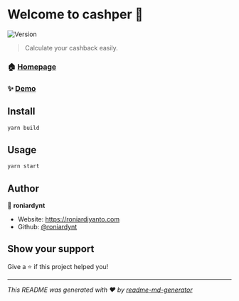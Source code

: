 # Welcome to cashper 👋
![Version](https://img.shields.io/badge/version-1.0.0-blue.svg?cacheSeconds=2592000)

> Calculate your cashback easily.

### 🏠 [Homepage](https://evl.pink/cashper)

### ✨ [Demo](https://cspr.evl.pink)

## Install

```sh
yarn build
```

## Usage

```sh
yarn start
```

## Author

👤 **roniardynt**

* Website: https://roniardiyanto.com
* Github: [@roniardynt](https://github.com/roniardynt)

## Show your support

Give a ⭐️ if this project helped you!


***
_This README was generated with ❤️ by [readme-md-generator](https://github.com/kefranabg/readme-md-generator)_
